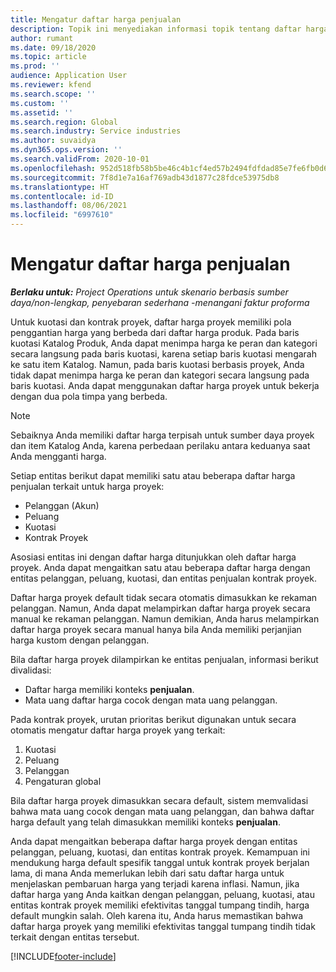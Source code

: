 ```yaml
---
title: Mengatur daftar harga penjualan
description: Topik ini menyediakan informasi topik tentang daftar harga penjualan untuk penentuan harga proyek.
author: rumant
ms.date: 09/18/2020
ms.topic: article
ms.prod: ''
audience: Application User
ms.reviewer: kfend
ms.search.scope: ''
ms.custom: ''
ms.assetid: ''
ms.search.region: Global
ms.search.industry: Service industries
ms.author: suvaidya
ms.dyn365.ops.version: ''
ms.search.validFrom: 2020-10-01
ms.openlocfilehash: 952d518fb58b5be46c4b1cf4ed57b2494fdfdad85e7fe6fb0d622367bc071b5f
ms.sourcegitcommit: 7f8d1e7a16af769adb43d1877c28fdce53975db8
ms.translationtype: HT
ms.contentlocale: id-ID
ms.lasthandoff: 08/06/2021
ms.locfileid: "6997610"
---
```

# <a name="set-up-a-sales-price-list"></a>Mengatur daftar harga penjualan

_**Berlaku untuk:** Project Operations untuk skenario berbasis sumber daya/non-lengkap, penyebaran sederhana -menangani faktur proforma_

Untuk kuotasi dan kontrak proyek, daftar harga proyek memiliki pola penggantian harga yang berbeda dari daftar harga produk. Pada baris kuotasi Katalog Produk, Anda dapat menimpa harga ke peran dan kategori secara langsung pada baris kuotasi, karena setiap baris kuotasi mengarah ke satu item Katalog. Namun, pada baris kuotasi berbasis proyek, Anda tidak dapat menimpa harga ke peran dan kategori secara langsung pada baris kuotasi. Anda dapat menggunakan daftar harga proyek untuk bekerja dengan dua pola timpa yang berbeda.

> [!NOTE]
> Sebaiknya Anda memiliki daftar harga terpisah untuk sumber daya proyek dan item Katalog Anda, karena perbedaan perilaku antara keduanya saat Anda mengganti harga.

Setiap entitas berikut dapat memiliki satu atau beberapa daftar harga penjualan terkait untuk harga proyek:

- Pelanggan (Akun) 
- Peluang 
- Kuotasi 
- Kontrak Proyek

Asosiasi entitas ini dengan daftar harga ditunjukkan oleh daftar harga proyek. Anda dapat mengaitkan satu atau beberapa daftar harga dengan entitas pelanggan, peluang, kuotasi, dan entitas penjualan kontrak proyek.

Daftar harga proyek default tidak secara otomatis dimasukkan ke rekaman pelanggan. Namun, Anda dapat melampirkan daftar harga proyek secara manual ke rekaman pelanggan. Namun demikian, Anda harus melampirkan daftar harga proyek secara manual hanya bila Anda memiliki perjanjian harga kustom dengan pelanggan. 

Bila daftar harga proyek dilampirkan ke entitas penjualan, informasi berikut divalidasi:

- Daftar harga memiliki konteks **penjualan**. 
- Mata uang daftar harga cocok dengan mata uang pelanggan. 

Pada kontrak proyek, urutan prioritas berikut digunakan untuk secara otomatis mengatur daftar harga proyek yang terkait:

1. Kuotasi
2. Peluang
3. Pelanggan 
4. Pengaturan global 

Bila daftar harga proyek dimasukkan secara default, sistem memvalidasi bahwa mata uang cocok dengan mata uang pelanggan, dan bahwa daftar harga default yang telah dimasukkan memiliki konteks **penjualan**.

Anda dapat mengaitkan beberapa daftar harga proyek dengan entitas pelanggan, peluang, kuotasi, dan entitas kontrak proyek. Kemampuan ini mendukung harga default spesifik tanggal untuk kontrak proyek berjalan lama, di mana Anda memerlukan lebih dari satu daftar harga untuk menjelaskan pembaruan harga yang terjadi karena inflasi. Namun, jika daftar harga yang Anda kaitkan dengan pelanggan, peluang, kuotasi, atau entitas kontrak proyek memiliki efektivitas tanggal tumpang tindih, harga default mungkin salah. Oleh karena itu, Anda harus memastikan bahwa daftar harga proyek yang memiliki efektivitas tanggal tumpang tindih tidak terkait dengan entitas tersebut.


[!INCLUDE[footer-include](../includes/footer-banner.md)]